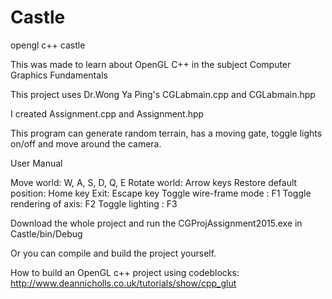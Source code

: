 # Castle
opengl c++ castle

This was made to learn about OpenGL C++ in the subject Computer Graphics Fundamentals

This project uses Dr.Wong Ya Ping's CGLabmain.cpp and CGLabmain.hpp

I created Assignment.cpp and Assignment.hpp

This program can generate random terrain, has a moving gate, toggle lights on/off and move around the camera.

User Manual

Move world: W, A, S, D, Q, E
Rotate world: Arrow keys
Restore default position: Home key
Exit: Escape key
Toggle wire-frame mode  : F1
Toggle rendering of axis: F2
Toggle lighting         : F3

Download the whole project and run the CGProjAssignment2015.exe in Castle/bin/Debug

Or you can compile and build the project yourself.

How to build an OpenGL c++ project using codeblocks: http://www.deannicholls.co.uk/tutorials/show/cpp_glut

